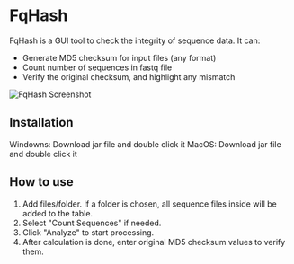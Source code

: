 # FqHash

FqHash is a GUI tool to check the integrity of sequence data. It can:
+ Generate MD5 checksum for input files (any format)
+ Count number of sequences in fastq file
+ Verify the original checksum, and highlight any mismatch

![FqHash Screenshot](https://raw.githubusercontent.com/hliang/hliang.github.io/master/img/FqHash.png)

## Installation
Windowns: Download jar file and double click it
MacOS: Download jar file and double click it

## How to use
1. Add files/folder. If a folder is chosen, all sequence files inside will be added to the table.
2. Select "Count Sequences" if needed.
3. Click "Analyze" to start processing.
4. After calculation is done, enter original MD5 checksum values to verify them.

